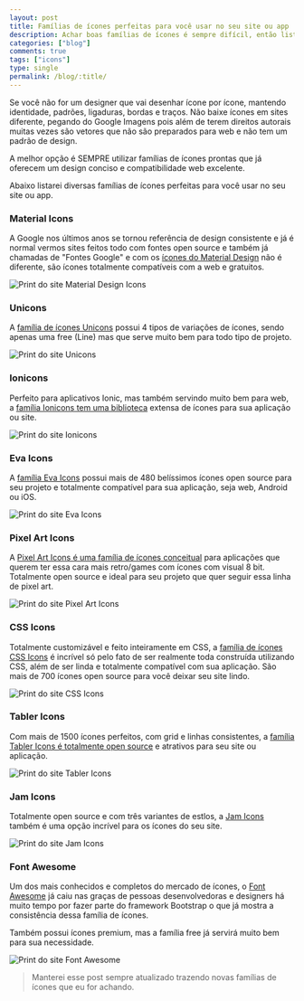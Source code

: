 ```yaml
---
layout: post
title: Famílias de ícones perfeitas para você usar no seu site ou app
description: Achar boas famílias de ícones é sempre difícil, então listei nesse post as melhores opções para ilustrar seu site/app com belos ícones.
categories: ["blog"]
comments: true
tags: ["icons"]
type: single
permalink: /blog/:title/
---
```


Se você não for um designer que vai desenhar ícone por ícone, mantendo identidade, padrões, ligaduras, bordas e traços. Não baixe ícones em sites diferente, pegando do Google Imagens pois além de terem direitos autorais muitas vezes são vetores que não são preparados para web e não tem um padrão de design.

A melhor opção é SEMPRE utilizar famílias de ícones prontas que já oferecem um design conciso e compatibilidade web excelente.

Abaixo listarei diversas famílias de ícones perfeitas para você usar no seu site ou app.

### Material Icons

A Google nos últimos anos se tornou referência de design consistente e já é normal vermos sites feitos todo com fontes open source e também já chamadas de "Fontes Google" e com os [ícones do Material Design](https://fonts.google.com/icons) não é diferente, são ícones totalmente compatíveis com a web e gratuitos.

![Print do site Material Design Icons](https://user-images.githubusercontent.com/3299130/155546180-463fc92f-8385-4708-b58d-e99bca7fadac.png)

### Unicons

A [família de ícones Unicons](https://iconscout.com/unicons) possui 4 tipos de variações de ícones, sendo apenas uma free (Line) mas que serve muito bem para todo tipo de projeto.

![Print do site Unicons](https://user-images.githubusercontent.com/3299130/155543435-257b6a6a-03ca-4bfc-8b80-34432d20243f.png)

### Ionicons

Perfeito para aplicativos Ionic, mas também servindo muito bem para web, a [família Ionicons tem uma biblioteca](https://ionic.io/ionicons) extensa de ícones para sua aplicação ou site.

![Print do site Ionicons](https://user-images.githubusercontent.com/3299130/155541724-f9860ad4-0aad-4c89-a4e8-71bd4f4688a2.png)

### Eva Icons

A [família Eva Icons](https://akveo.github.io/eva-icons/#/) possui mais de 480 belíssimos ícones open source para seu projeto e totalmente compatível para sua aplicação, seja web, Android ou iOS.

![Print do site Eva Icons](https://user-images.githubusercontent.com/3299130/155546978-47c1abea-bb75-4f28-8eaa-7c8730ced98e.png)

### Pixel Art Icons

A [Pixel Art Icons é uma família de ícones conceitual](https://pixelarticons.com/) para aplicações que querem ter essa cara mais retro/games com ícones com visual 8 bit. Totalmente open source e ideal para seu projeto que quer seguir essa linha de pixel art.

![Print do site Pixel Art Icons](https://user-images.githubusercontent.com/3299130/155547137-c93e519d-7995-44ed-adcb-87e8554394b8.png)

### CSS Icons

Totalmente customizável e feito inteiramente em CSS, a [família de ícones CSS Icons](https://css.gg/) é incrível só pelo fato de ser realmente toda construída utilizando CSS, além de ser linda e totalmente compatível com sua aplicação. São mais de 700 ícones open source para você deixar seu site lindo.

![Print do site CSS Icons](https://user-images.githubusercontent.com/3299130/155547399-2bf16005-d07a-4259-bfc5-84b3772d6b4f.png)

### Tabler Icons

Com mais de 1500 ícones perfeitos, com grid e linhas consistentes, a [família Tabler Icons é totalmente open source](https://tabler-icons.io/) e atrativos para seu site ou aplicação.

![Print do site Tabler Icons](https://user-images.githubusercontent.com/3299130/155547665-3f82b0c2-a92c-400d-9b43-6f1eb3a0174e.png)

### Jam Icons

Totalmente open source e com três variantes de estlos, a [Jam Icons](https://jam-icons.com/) também é uma opção incrível para os ícones do seu site.

![Print do site Jam Icons](https://user-images.githubusercontent.com/3299130/155547809-618fc296-531e-431d-9b35-060a1bebc30e.png)

### Font Awesome

Um dos mais conhecidos e completos do mercado de ícones, o [Font Awesome](https://fontawesome.com/) já caiu nas graças de pessoas desenvolvedoras e designers há muito tempo por fazer parte do framework Bootstrap o que já mostra a consistência dessa família de ícones.

Também possui ícones premium, mas a família free já servirá muito bem para sua necessidade.

![Print do site Font Awesome](https://user-images.githubusercontent.com/3299130/155546828-b528103e-09b2-4e70-8701-4029256c795c.png)

> Manterei esse post sempre atualizado trazendo novas famílias de ícones que eu for achando.
